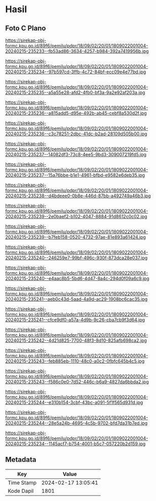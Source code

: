 # Hasil

## Foto C Plano

https://sirekap-obj-formc.kpu.go.id/89f6/pemilu/pdpr/18/09/02/20/01/1809022001004-20240215-235233--fb53ad86-3634-4257-b984-392a7419956b.jpg

https://sirekap-obj-formc.kpu.go.id/89f6/pemilu/pdpr/18/09/02/20/01/1809022001004-20240215-235234--97b597cd-3ffb-4c72-84bf-ecc09e4e77bd.jpg

https://sirekap-obj-formc.kpu.go.id/89f6/pemilu/pdpr/18/09/02/20/01/1809022001004-20240215-235235--a5a55e28-afd2-4fb0-bf3a-9a2e92af203a.jpg

https://sirekap-obj-formc.kpu.go.id/89f6/pemilu/pdpr/18/09/02/20/01/1809022001004-20240215-235236--a815add5-d95e-492b-ab45-cebf8a530d2f.jpg

https://sirekap-obj-formc.kpu.go.id/89f6/pemilu/pdpr/18/09/02/20/01/1809022001004-20240215-235236--c3c78251-2dbc-41dc-b2ad-28109d505b00.jpg

https://sirekap-obj-formc.kpu.go.id/89f6/pemilu/pdpr/18/09/02/20/01/1809022001004-20240215-235237--14082df3-73c8-4ee5-9bd3-309007219fd5.jpg

https://sirekap-obj-formc.kpu.go.id/89f6/pemilu/pdpr/18/09/02/20/01/1809022001004-20240215-235237--15a76bbe-b1e1-4961-bfbd-e9582e6deb35.jpg

https://sirekap-obj-formc.kpu.go.id/89f6/pemilu/pdpr/18/09/02/20/01/1809022001004-20240215-235238--d4bdeee0-0b8e-446d-87bb-a492749a46b3.jpg

https://sirekap-obj-formc.kpu.go.id/89f6/pemilu/pdpr/18/09/02/20/01/1809022001004-20240215-235239--2e0baef2-b102-4047-8884-91d8612c0c02.jpg

https://sirekap-obj-formc.kpu.go.id/89f6/pemilu/pdpr/18/09/02/20/01/1809022001004-20240215-235239--b7feb158-0520-4732-97ae-81e893a61424.jpg

https://sirekap-obj-formc.kpu.go.id/89f6/pemilu/pdpr/18/09/02/20/01/1809022001004-20240215-235240--246259e7-99bf-496c-930f-873dca28e037.jpg

https://sirekap-obj-formc.kpu.go.id/89f6/pemilu/pdpr/18/09/02/20/01/1809022001004-20240215-235240--e4aac8b5-5bd6-4d47-8a4c-294d0f09a6c9.jpg

https://sirekap-obj-formc.kpu.go.id/89f6/pemilu/pdpr/18/09/02/20/01/1809022001004-20240215-235241--aeb0c43d-5aad-4a9d-ac29-1908bc6cac35.jpg

https://sirekap-obj-formc.kpu.go.id/89f6/pemilu/pdpr/18/09/02/20/01/1809022001004-20240215-235241--cfce9df0-a57a-4d9b-9c26-cba7cb9f3d64.jpg

https://sirekap-obj-formc.kpu.go.id/89f6/pemilu/pdpr/18/09/02/20/01/1809022001004-20240215-235242--4d21d825-7700-48f3-8d10-825afb698ca2.jpg

https://sirekap-obj-formc.kpu.go.id/89f6/pemilu/pdpr/18/09/02/20/01/1809022001004-20240215-235243--feb885eb-1110-48c0-a0c2-0fbfc645b4c5.jpg

https://sirekap-obj-formc.kpu.go.id/89f6/pemilu/pdpr/18/09/02/20/01/1809022001004-20240215-235243--f586c0e0-7d52-446c-b6a9-4827da6bbda2.jpg

https://sirekap-obj-formc.kpu.go.id/89f6/pemilu/pdpr/18/09/02/20/01/1809022001004-20240215-235244--e310b154-3cbf-43bc-a091-5f1f565d931d.jpg

https://sirekap-obj-formc.kpu.go.id/89f6/pemilu/pdpr/18/09/02/20/01/1809022001004-20240215-235244--28e5a24b-4695-4c5b-9702-bfd7da31b7ed.jpg

https://sirekap-obj-formc.kpu.go.id/89f6/pemilu/pdpr/18/09/02/20/01/1809022001004-20240215-235234--1145acf7-b754-4001-b5c7-057220b2d159.jpg


## Metadata

| Key        | Value               |
| ---------- | ------------------- |
| Time Stamp | 2024-02-17 13:05:41 |
| Kode Dapil | 1801                |



